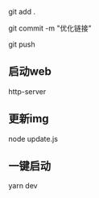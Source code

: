git add .

git commit -m "优化链接"

git push


## 启动web
http-server

## 更新img
node update.js

## 一键启动

yarn dev